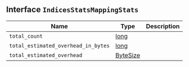 ## Interface `IndicesStatsMappingStats`

| Name | Type | Description |
| - | - | - |
| `total_count` | [long](./long.md) | &nbsp; |
| `total_estimated_overhead_in_bytes` | [long](./long.md) | &nbsp; |
| `total_estimated_overhead` | [ByteSize](./ByteSize.md) | &nbsp; |
